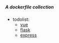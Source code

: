 ##### A dockerfile collection
* todolist:
    * [vue](https://github.com/guygubaby/dockerfile_practice/tree/master/vue)
    * [flask](https://github.com/guygubaby/dockerfile_practice/tree/master/flask)
    * [express](https://github.com/guygubaby/dockerfile_practice/tree/master/express)

